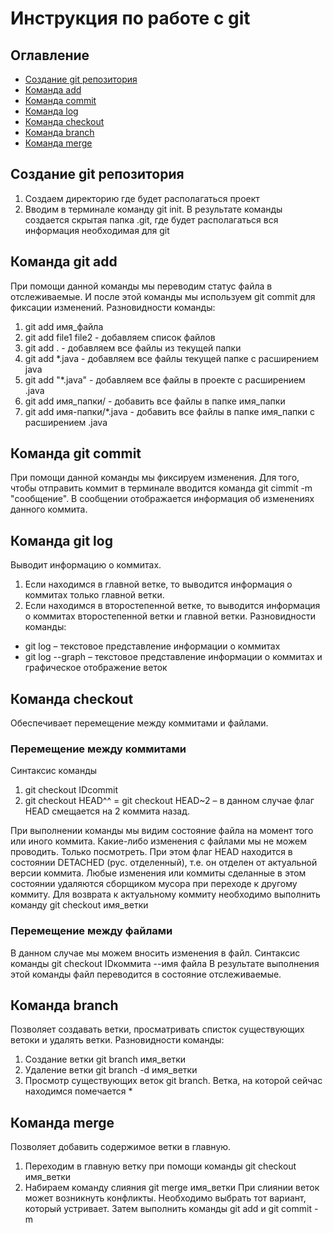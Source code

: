# Инструкция по работе с git

## Оглавление
* [Создание git репозитория](#создание-git-репозитория)
* [Команда add](#команда-git-add)
* [Команда commit](#команда-git-commit)
* [Команда log](#команда-git-log)
* [Команда checkout](#команда-checkout)
* [Команда branch](#команда-branch)
* [Команда merge](#команда-merge)

## Создание git репозитория
1. Создаем директорию где будет располагаться проект
2. Вводим в терминале команду git init. В результате команды создается скрытая папка .git, где будет располагаться вся информация необходимая для git

## Команда git add
При помощи данной команды мы переводим статус файла в отслеживаемые.
И после этой команды мы используем git commit для фиксации изменений.
Разновидности команды:
1. git add имя_файла
2. git add file1 file2 - добавляем список файлов
3. git add . - добавляем все файлы из текущей папки
4. git add *.java - добавляем все файлы текущей папке с расширением java
5. git add "*.java" - добавляем все файлы в проекте с расширением .java
6. git add имя_папки/ - добавить все файлы в папке имя_папки
7. git add имя-папки/*.java - добавить все файлы в папке имя_папки с расширением .java

## Команда git commit
При помощи данной команды мы фиксируем изменения.
Для того, чтобы отправить коммит в терминале вводится команда git cimmit -m "сообщение".
В сообщении отображается информация об изменениях данного коммита.

## Команда git log
Выводит информацию о коммитах.
1. Если находимся в главной ветке, то выводится информация о коммитах только главной ветки.
2. Если находимся в второстепенной ветке, то выводится информация о коммитах второстепенной ветки и главной ветки.
   Разновидности команды:
* git log – текстовое представление информации о коммитах
* git log --graph – текстовое представление информации о коммитах и графическое отображение веток

## Команда checkout
Oбеспечивает перемещение между коммитами и файлами.

### Перемещение между коммитами
Синтаксис команды
1. git checkout IDcommit
2. git checkout HEAD^^ = git checkout HEAD~2 – в данном случае флаг HEAD смещается на 2 коммита назад.

При выполнении команды мы видим состояние файла на момент того или иного коммита. Какие-либо изменения с файлами мы не можем проводить. Только посмотреть. При этом флаг HEAD находится в состоянии DETACHED (рус. отделенный), т.е. он отделен от актуальной версии коммита.
Любые изменения или коммиты сделанные в этом состоянии удаляются сборщиком мусора при переходе к другому коммиту.
Для возврата к актуальному коммиту необходимо выполнить команду git checkout имя_ветки

### Перемещение между файлами
В данном случае мы можем вносить изменения в файл.
Синтаксис команды
git checkout IDкоммита --имя файла
В результате выполнения этой команды файл переводится в состояние отслеживаемые.

## Команда branch
Позволяет создавать ветки, просматривать списток существующих ветоки и удалять ветки.
Разновидности команды: 
1. Создание ветки git branch имя_ветки
2. Удаление ветки git branch -d имя_ветки
3. Просмотр существующих веток git branch. Ветка, на которой сейчас находимся помечается * 

## Команда merge
Позволяет добавить содержимое ветки в главную. 
1. Переходим в главную ветку при помощи команды git checkout имя_ветки
2. Набираем команду слияния git merge имя_ветки 
При слиянии веток может возникнуть конфликты. 
Необходимо выбрать тот вариант, который устривает.
Затем выполнить команды git add и git commit -m


